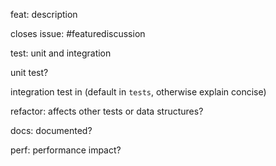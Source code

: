 feat: description

closes issue: #featurediscussion

test: unit and integration

unit test?

integration test in (default in `tests`, otherwise explain concise)

refactor: affects other tests or data structures?

docs: documented?

perf: performance impact?
